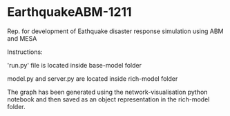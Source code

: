 # EarthquakeABM-1211
Rep. for development of Eathquake disaster response simulation using ABM and MESA


Instructions: 

'run.py' file is located inside base-model folder

model.py and server.py are located inside rich-model folder

The graph has been generated using the network-visualisation python notebook and then saved as an object representation in the rich-model folder. 
